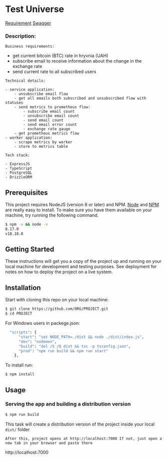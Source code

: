 # Test Universe

[Requirement](./requirement.yaml)
[Swagger](./swagger.yaml)

### Description:

`Business requirements:`

- get current bitcoin (BTC) rate in hryvnia (UAH)
- subscribe email to receive information about the change in the exchange rate
- send current rate to all subscribed users

`Technical details:`

    - service application:
        - unsubscribe email flow
        - get all emails both subscribed and unsubscribed flow with statuses
        - send metrics to prometheus flow:
            - subscribe email count
            - unsubscribe email count
            - send email count
            - send email error count
            - exchange rate gauge
        - get prometheus metrics flow
    - worker application:
        - scrape metrics by worker
        - store to metrics table

`Tech stack:`

    - ExpressJS
    - TypeScript
    - PostgreSQL
    - DrizzleORM

<!-- - Docker
    - Prometheus -->

## Prerequisites

This project requires NodeJS (version 8 or later) and NPM.
[Node](http://nodejs.org/) and [NPM](https://npmjs.org/) are really easy to install.
To make sure you have them available on your machine,
try running the following command.

```sh
$ npm -v && node -v
8.17.0
v18.18.0
```

## Getting Started

These instructions will get you a copy of the project up and running on your local machine for development and testing purposes. See deployment for notes on how to deploy the project on a live system.

## Installation

Start with cloning this repo on your local machine:

```sh
$ git clone https://github.com/ORG/PROJECT.git
$ cd PROJECT
```

For Windows users in packege.json:

```sh
  "scripts": {
      "start": "set NODE_PATH=./dist && node ./dist/index.js",
      "dev": "nodemon",
      "build": "del /S /Q dist && tsc -p tsconfig.json",
      "prod": "npm run build && npm run start"
    },
```

To install run:

```sh
$ npm install
```

## Usage

### Serving the app and building a distribution version

```sh
$ npm run build
```

This task will create a distribution version of the project
inside your local `dist/` folder

    After this, project opens at http://localhost:7000 If not, just open a new tab in your browser and paste there

http://localhost:7000

